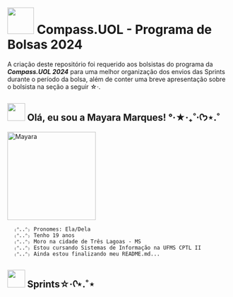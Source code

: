 # <img width="60" height="60" src="https://i.pinimg.com/originals/73/69/6e/73696e022df7cd5cb3d999c6875361dd.gif"> Compass.UOL - Programa de Bolsas 2024
A criação deste repositório foi requerido aos bolsistas do programa da ***Compass.UOL 2024*** para uma melhor organização dos envios das Sprints durante o período da bolsa, além de conter uma breve apresentação sobre o bolsista na seção a seguir ☆‧.

## <img width="40" height="40" src="https://i.pinimg.com/originals/2f/c1/b8/2fc1b8f82e14172e3bcae39ca8c8ab33.gif"> Olá, eu sou a Mayara Marques! °‧★‧₊˚⋅ᡣ𐭩⋆.˚

<p align="left">
  <img width="200" height="200" src="https://github.com/user-attachments/assets/e692692e-0491-4e72-a35f-52145e7eb8c1" alt="Mayara">
    
  ```plaintext
    ₍ᐢ..ᐢ₎ Pronomes: Ela/Dela
    ₍ᐢ..ᐢ₎ Tenho 19 anos
    ₍ᐢ..ᐢ₎ Moro na cidade de Três Lagoas - MS
    ₍ᐢ..ᐢ₎ Estou cursando Sistemas de Informação na UFMS CPTL II
    ₍ᐢ..ᐢ₎ Ainda estou finalizando meu README.md...
  ```
  
</p>

## <img width="40" height="40" src="https://i.pinimg.com/originals/44/d3/e4/44d3e4885b215238e1ca71c925ceea52.gif">  Sprints☆‧ᡣ⋆.˚⋆

